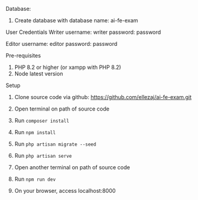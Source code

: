 Database: 
1. Create database with database name: ai-fe-exam

User Credentials
Writer
username: writer
password: password

Editor
username: editor
password: password

Pre-requisites
1. PHP 8.2 or higher (or xampp with PHP 8.2)
2. Node latest version


Setup
1. Clone source code via github: https://github.com/ellezaj/ai-fe-exam.git
2. Open terminal on path of source code
3. Run `composer install`
4. Run `npm install`
5. Run `php artisan migrate --seed`
6. Run `php artisan serve`

7. Open another terminal on path of source code
8. Run `npm run dev`

9. On your browser, access localhost:8000
